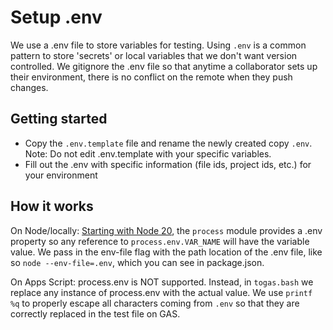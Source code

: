 # Setup .env
We use a .env file to store variables for testing. Using `.env` is a common pattern to store 'secrets' or local variables that we don't want version controlled. We gitignore the .env file so that anytime a collaborator sets up their environment, there is no conflict on the remote when they push changes.

## Getting started
- Copy the `.env.template` file and rename the newly created copy `.env`. Note: Do not edit .env.template with your specific variables. 
- Fill out the .env with specific information (file ids, project ids, etc.) for your environment

## How it works
On Node/locally: [Starting with Node 20](https://nodejs.org/en/learn/command-line/how-to-read-environment-variables-from-nodejs), the `process` module provides a .env property so any reference to `process.env.VAR_NAME` will have the variable value. We pass in the env-file flag with the path location of the .env file, like so `node --env-file=.env`, which you can see in package.json.

On Apps Script: process.env is NOT supported. Instead, in `togas.bash` we replace any instance of process.env with the actual value. We use `printf %q` to properly escape all characters coming from `.env` so that they are correctly replaced in the test file on GAS.
